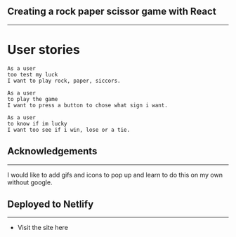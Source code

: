 ## Creating a rock paper scissor game with React
---
# User stories
```
As a user
too test my luck
I want to play rock, paper, siccors.
```
```
As a user
to play the game
I want to press a button to chose what sign i want.
```
```
As a user
to know if im lucky
I want too see if i win, lose or a tie.
```

## Acknowledgements
---
I would like to add gifs and icons to pop up and learn to do this on my own without google.

## Deployed to Netlify
---
- Visit the site here